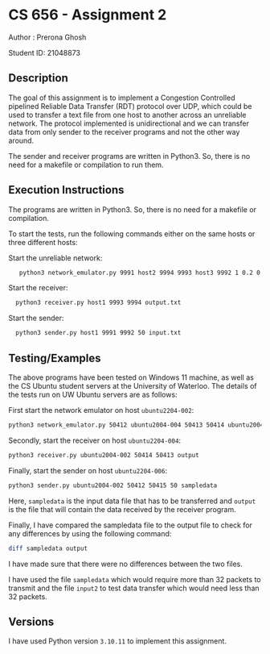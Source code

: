 
# CS 656 - Assignment 2

Author : Prerona Ghosh

Student ID: 21048873



## Description

The goal of this assignment is to implement a Congestion Controlled pipelined Reliable Data Transfer (RDT) protocol over UDP, which could be used to transfer a text file from one host to another across an unreliable network. The protocol implemented is unidirectional and we can transfer data from only sender to the receiver programs and not the other way around.

The sender and receiver programs are written in Python3. So, there is no need for a makefile or compilation to run them. 


## Execution Instructions

The programs are written in Python3. So, there is no need for a makefile or compilation.

To start the tests, run the following commands either on the same hosts or three different hosts: 

Start the unreliable network:
```bash
   python3 network_emulator.py 9991 host2 9994 9993 host3 9992 1 0.2 0
```

Start the receiver:
```bash
  python3 receiver.py host1 9993 9994 output.txt
```

Start the sender:
```bash
  python3 sender.py host1 9991 9992 50 input.txt
```


## Testing/Examples

The above programs have been tested on Windows 11 machine, as well as the CS Ubuntu student servers at the University of Waterloo. The details of the tests run on UW Ubuntu servers are as follows:

First start the network emulator on host `ubuntu2204-002`:
```bash
python3 network_emulator.py 50412 ubuntu2004-004 50413 50414 ubuntu2004-006 50415 1 0.2 0
```

Secondly, start the receiver on host `ubuntu2204-004`:

```bash
python3 receiver.py ubuntu2004-002 50414 50413 output
```

Finally, start the sender on host `ubuntu2204-006`:

```bash
python3 sender.py ubuntu2004-002 50412 50415 50 sampledata
```

Here, `sampledata` is the input data file that has to be transferred and `output` is the file that will contain the data received by the receiver program.  

Finally, I have compared the sampledata file to the output file to check for any differences by using the following command:

```bash
diff sampledata output
```

I have made sure that there were no differences between the two files.

I have used the file `sampledata` which would require more than 32 packets to transmit and the file `input2` to test data transfer which would need less than 32 packets.
## Versions

I have used Python version `3.10.11` to implement this assignment.

